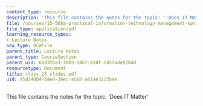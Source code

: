 ```yaml
---
content_type: resource
description: 'This file contains the notes for the topic: ''Does IT Matter'''
file: /courses/15-568a-practical-information-technology-management-spring-2005/95d340b4bae834eca588a81ae3222b4e_class_25_slides.pdf
file_type: application/pdf
learning_resource_types:
- Lecture Notes
ocw_type: OCWFile
parent_title: Lecture Notes
parent_type: CourseSection
parent_uid: 61d3f6a3-1803-d4b7-818f-c457ade9284d
resourcetype: Document
title: class_25_slides.pdf
uid: 95d340b4-bae8-34ec-a588-a81ae3222b4e
---
```

This file contains the notes for the topic: 'Does IT Matter'


